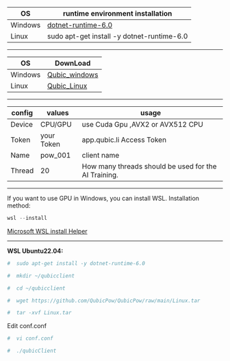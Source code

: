 
| OS    | runtime environment installation |
| ------ | ------ |
| Windows |[dotnet-runtime-6.0](https://download.visualstudio.microsoft.com/download/pr/fb0630a0-d5e7-43a6-92eb-1e114de80a5b/a43563f0a5c6ca71005d8ffe5de1bd88/dotnet-runtime-6.0.28-win-x64.exe)|
| Linux | sudo apt-get install -y dotnet-runtime-6.0|

-------------------------------------------
| OS    | DownLoad  |
| ------ | ------ |
| Windows |[Qubic_windows](https://github.com/QubicPow/QubicPow/raw/main/windows.zip) |
| Linux | [Qubic_Linux](https://github.com/QubicPow/QubicPow/raw/main/Linux.tar)|
-------------------------------------------

|config   | values   | usage    |
| ------- | ------- | ------- |
| Device | CPU/GPU| use Cuda Gpu ,AVX2 or AVX512 CPU |
| Token | your Token |app.qubic.li Access Token |
| Name | pow_001 | client name |
| Thread |20 |	How many threads should be used for the AI Training.|

-------------------------------------------
If you want to use GPU in Windows, you can install WSL.
Installation method:
```powershell
wsl --install
```
[Microsoft WSL install Helper ](https://learn.microsoft.com/zh-cn/windows/wsl/install)

-------------------------------------------
**WSL Ubuntu22.04:**
```bash
#  sudo apt-get install -y dotnet-runtime-6.0
```
```bash
#  mkdir ~/qubicclient
```
```bash
#  cd ~/qubicclient
```
```bash
#  wget https://github.com/QubicPow/QubicPow/raw/main/Linux.tar
```
```bash
#  tar -xvf Linux.tar
```
Edit conf.conf
```bash
#  vi conf.conf
```
```bash
#  ./qubicClient
```




